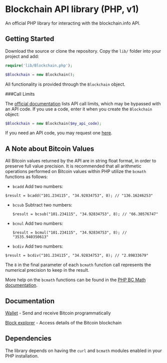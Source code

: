 Blockchain API library (PHP, v1)
================================

An official PHP library for interacting with the blockchain.info API.


Getting Started
---------------

Download the source or clone the repository. Copy the `lib/` folder into your project and add:
```php
require('lib/Blockchain.php');

$Blockchain = new Blockchain();
```

All functionality is provided through the `Blockchain` object. 

###Call Limits

The [official documentation](https://blockchain.info/api) lists API call limits, which may be bypassed with an API code. If you use a code, enter it when you create the `Blockchain` object:

```php
$Blockchain = new Blockchain($my_api_code);
```

If you need an API code, you may request one [here](https://blockchain.info/api/api_create_code).


A Note about Bitcoin Values
---------------------------

All Bitcoin values returned by the API are in string float format, in order to preserve full value precision. It is recommended that all arithmetic operations performed on Bitcoin values within PHP utilize the `bcmath` functions as follows:

* `bcadd` Add two numbers: 

 `$result = bcadd("101.234115", "34.92834753", 8); // "136.16246253"`

* `bcsub` Subtract two numbers: 

    `$result = bcsub("101.234115", "34.92834753", 8); // "66.30576747"`

* `bcnul` Add two numbers: 

    `$result = bcmul("101.234115", "34.92834753", 8); // "3535.940350613"`

* `bcdiv` Add two numbers: 

 `$result = bcdiv("101.234115", "34.92834753", 8); // "2.89833679"`

The `8` in the final parameter of each `bcmath` function call represents the numerical precision to keep in the result.

More help on the `bcmath` functions can be found in the [PHP BC Math documentation](http://php.net/manual/en/ref.bc.php).


Documentation
-------------

[Wallet](docs/wallet.md) - Send and receive Bitcoin programmatically

[Block explorer](docs/blockexplorer.md) - Access details of the Bitcoin blockchain


Dependencies
------------

The library depends on having the `curl` and `bcmath` modules enabled in your PHP installation.